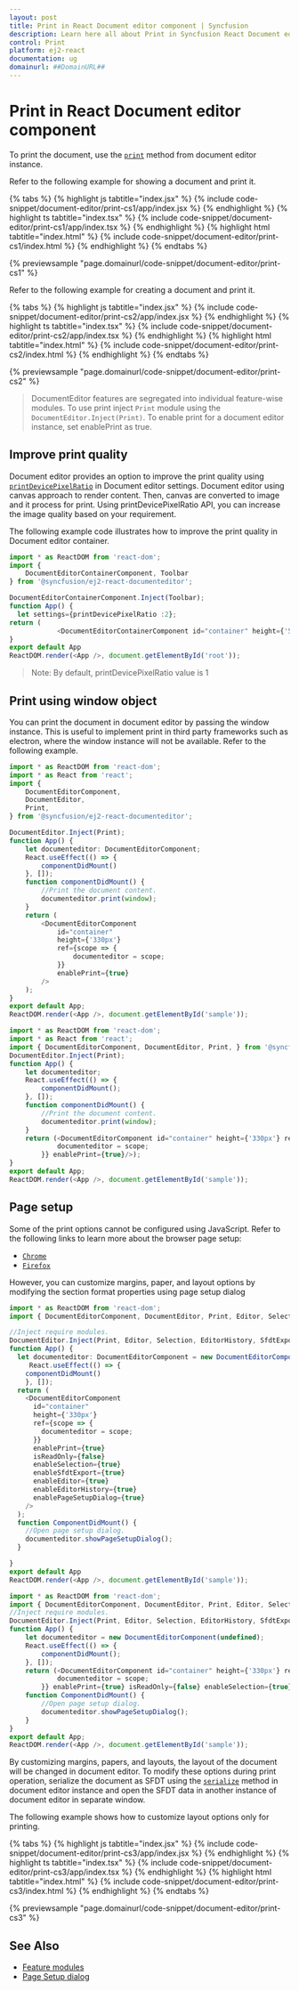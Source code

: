 ```yaml
---
layout: post
title: Print in React Document editor component | Syncfusion
description: Learn here all about Print in Syncfusion React Document editor component of Syncfusion Essential JS 2 and more.
control: Print 
platform: ej2-react
documentation: ug
domainurl: ##DomainURL##
---
```


# Print in React Document editor component

To print the document, use the [`print`](https://ej2.syncfusion.com/react/documentation/api/document-editor#print) method from document editor instance.

Refer to the following example for showing a document and print it.

{% tabs %}
{% highlight js tabtitle="index.jsx" %}
{% include code-snippet/document-editor/print-cs1/app/index.jsx %}
{% endhighlight %}
{% highlight ts tabtitle="index.tsx" %}
{% include code-snippet/document-editor/print-cs1/app/index.tsx %}
{% endhighlight %}
{% highlight html tabtitle="index.html" %}
{% include code-snippet/document-editor/print-cs1/index.html %}
{% endhighlight %}
{% endtabs %}
        
{% previewsample "page.domainurl/code-snippet/document-editor/print-cs1" %}

Refer to the following example for creating a document and print it.

{% tabs %}
{% highlight js tabtitle="index.jsx" %}
{% include code-snippet/document-editor/print-cs2/app/index.jsx %}
{% endhighlight %}
{% highlight ts tabtitle="index.tsx" %}
{% include code-snippet/document-editor/print-cs2/app/index.tsx %}
{% endhighlight %}
{% highlight html tabtitle="index.html" %}
{% include code-snippet/document-editor/print-cs2/index.html %}
{% endhighlight %}
{% endtabs %}
        
{% previewsample "page.domainurl/code-snippet/document-editor/print-cs2" %}

> DocumentEditor features are segregated into individual feature-wise modules. To use print inject `Print` module using the `DocumentEditor.Inject(Print)`.
> To enable print for a document editor instance, set enablePrint as true.

## Improve print quality

Document editor provides an option to improve the print quality using [`printDevicePixelRatio`](https://ej2.syncfusion.com/react/documentation/api/document-editor/documentEditorSettingsModel/#printdevicepixelratio) in Document editor settings. Document editor using canvas approach to render content. Then, canvas are converted to image and it process for print. Using printDevicePixelRatio API, you can increase the image quality based on your requirement.

The following example code illustrates how to improve the print quality in Document editor container.

```ts
import * as ReactDOM from 'react-dom';
import {
    DocumentEditorContainerComponent, Toolbar
} from '@syncfusion/ej2-react-documenteditor';

DocumentEditorContainerComponent.Inject(Toolbar);
function App() {
  let settings={printDevicePixelRatio :2};
return (
            <DocumentEditorContainerComponent id="container" height={'590px'} serviceUrl="https://ej2services.syncfusion.com/production/web-services/api/documenteditor/" enableToolbar={true} documentEditorSettings= {settings}/>);
}
export default App
ReactDOM.render(<App />, document.getElementById('root'));

```

>Note: By default, printDevicePixelRatio value is 1

## Print using window object

You can print the document in document editor by passing the window instance. This is useful to implement print in third party frameworks such as electron, where the window instance will not be available. Refer to the following example.



```ts
import * as ReactDOM from 'react-dom';
import * as React from 'react';
import {
    DocumentEditorComponent,
    DocumentEditor,
    Print,
} from '@syncfusion/ej2-react-documenteditor';

DocumentEditor.Inject(Print);
function App() {
    let documenteditor: DocumentEditorComponent;
    React.useEffect(() => {
        componentDidMount()
    }, []);
    function componentDidMount() {
        //Print the document content.
        documenteditor.print(window);
    }
    return (
        <DocumentEditorComponent
            id="container"
            height={'330px'}
            ref={scope => {
                documenteditor = scope;
            }}
            enablePrint={true}
        />
    );
}
export default App;
ReactDOM.render(<App />, document.getElementById('sample'));

```

```ts
import * as ReactDOM from 'react-dom';
import * as React from 'react';
import { DocumentEditorComponent, DocumentEditor, Print, } from '@syncfusion/ej2-react-documenteditor';
DocumentEditor.Inject(Print);
function App() {
    let documenteditor;
    React.useEffect(() => {
        componentDidMount();
    }, []);
    function componentDidMount() {
        //Print the document content.
        documenteditor.print(window);
    }
    return (<DocumentEditorComponent id="container" height={'330px'} ref={scope => {
            documenteditor = scope;
        }} enablePrint={true}/>);
}
export default App;
ReactDOM.render(<App />, document.getElementById('sample'));
```

## Page setup

Some of the print options cannot be configured using JavaScript. Refer to the following links to learn more about the browser page setup:

* [`Chrome`](https://support.google.com/chrome/answer/1069693?hl=en&visit_id=1-636335333734668335-3165046395&rd=1/)
* [`Firefox`](https://support.mozilla.org/en-US/kb/how-print-web-pages-firefox/)

However, you can customize margins, paper, and layout options by modifying the section format properties using page setup dialog



```ts
import * as ReactDOM from 'react-dom';
import { DocumentEditorComponent, DocumentEditor, Print, Editor, Selection, EditorHistory, PageSetupDialog, SfdtExport } from '@syncfusion/ej2-react-documenteditor';

//Inject require modules.
DocumentEditor.Inject(Print, Editor, Selection, EditorHistory, SfdtExport, PageSetupDialog);
function App() {
  let documenteditor: DocumentEditorComponent = new DocumentEditorComponent(undefined);
     React.useEffect(() => {
    componentDidMount()
    }, []);
  return (
    <DocumentEditorComponent
      id="container"
      height={'330px'}
      ref={scope => {
        documenteditor = scope;
      }}
      enablePrint={true}
      isReadOnly={false}
      enableSelection={true}
      enableSfdtExport={true}
      enableEditor={true}
      enableEditorHistory={true}
      enablePageSetupDialog={true}
    />
  );
  function ComponentDidMount() {
    //Open page setup dialog.
    documenteditor.showPageSetupDialog();
  }

}
export default App
ReactDOM.render(<App />, document.getElementById('sample'));

```

```ts
import * as ReactDOM from 'react-dom';
import { DocumentEditorComponent, DocumentEditor, Print, Editor, Selection, EditorHistory, PageSetupDialog, SfdtExport } from '@syncfusion/ej2-react-documenteditor';
//Inject require modules.
DocumentEditor.Inject(Print, Editor, Selection, EditorHistory, SfdtExport, PageSetupDialog);
function App() {
    let documenteditor = new DocumentEditorComponent(undefined);
    React.useEffect(() => {
        componentDidMount();
    }, []);
    return (<DocumentEditorComponent id="container" height={'330px'} ref={scope => {
            documenteditor = scope;
        }} enablePrint={true} isReadOnly={false} enableSelection={true} enableSfdtExport={true} enableEditor={true} enableEditorHistory={true} enablePageSetupDialog={true}/>);
    function ComponentDidMount() {
        //Open page setup dialog.
        documenteditor.showPageSetupDialog();
    }
}
export default App;
ReactDOM.render(<App />, document.getElementById('sample'));
```

By customizing margins, papers, and layouts, the layout of the document will be changed in document editor. To modify these options during print operation, serialize the document as SFDT using the  [`serialize`](https://ej2.syncfusion.com/react/documentation/api/document-editor#serialize) method in document editor instance and open the SFDT data in another instance of document editor in separate window.

The following example shows how to customize layout options only for printing.

{% tabs %}
{% highlight js tabtitle="index.jsx" %}
{% include code-snippet/document-editor/print-cs3/app/index.jsx %}
{% endhighlight %}
{% highlight ts tabtitle="index.tsx" %}
{% include code-snippet/document-editor/print-cs3/app/index.tsx %}
{% endhighlight %}
{% highlight html tabtitle="index.html" %}
{% include code-snippet/document-editor/print-cs3/index.html %}
{% endhighlight %}
{% endtabs %}
        
{% previewsample "page.domainurl/code-snippet/document-editor/print-cs3" %}

## See Also

* [Feature modules](../document-editor/feature-module)
* [Page Setup dialog](../document-editor/dialog#page-setup-dialog)